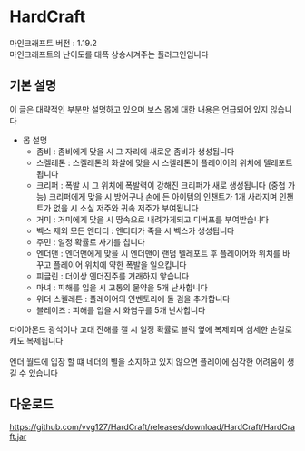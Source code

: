 # HardCraft

마인크래프트 버전 : 1.19.2\
마인크래프트의 난이도를 대폭 상승시켜주는 플러그인입니다

## 기본 설명

이 글은 대략적인 부분만 설명하고 있으며 보스 몹에 대한 내용은 언급되어 있지 읺습니다


* 몹 설명
  * 좀비 : 좀비에게 맞을 시 그 자리에 새로운 좀비가 생성됩니다
  * 스켈레톤 : 스켈레톤의 화살에 맞을 시 스켈레톤이 플레이어의 위치에 텔레포트 됩니다
  * 크리퍼 : 폭발 시 그 위치에 폭발력이 강해진 크리퍼가 새로 생성됩니다 (중첩 가능)
  크리퍼에게 맞을 시 방어구나 손에 든 아이템의 인챈트가 1개 사라지며 인챈트가 없을 시 소실 저주와 귀속 저주가 부여됩니다
  * 거미 : 거미에게 맞을 시 땅속으로 내려가게되고 디버프를 부여받습니다
  * 벡스 제외 모든 엔티티 : 엔티티가 죽을 시 벡스가 생성됩니다
  * 주민 : 일정 확률로 사기를 칩니다
  * 엔더맨 : 엔더맨에게 맞을 시 엔더맨이 랜덤 텔레포트 후 플레이어와 위치를 바꾸고 플레이어 위치에 약한 폭발을 일으킵니다
  * 피글린 : 더이상 엔더진주를 거래하지 앟습니다
  * 마녀 : 피해를 입을 시 고통의 물약을 5개 난사합니다
  * 위더 스켈레톤 : 플레이어의 인벤토리에 돌 검을 추가합니다
  * 블레이즈 : 피해를 입을 시 화염구를 5개 난사합니다
 

다이아몬드 광석이나 고대 잔해를 캘 시 일정 확률로 블럭 옆에 복제되며 섬세한 손길로 캐도 복제됩니다\
\
엔더 월드에 입장 할 떄 네더의 별을 소지하고 있지 않으면 플레이에 심각한 어려움이 생길 수 있습니다

## 다운로드

https://github.com/vvg127/HardCraft/releases/download/HardCraft/HardCraft.jar



